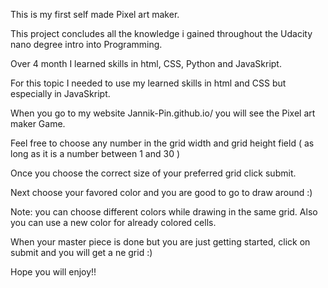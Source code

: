 This is my first self made Pixel art maker. 

This project concludes all the knowledge i gained throughout the Udacity nano degree intro into Programming. 

Over 4 month I learned skills in html, CSS, Python and JavaSkript. 

For this topic I needed to use my learned skills in html and CSS but especially in JavaSkript. 

When you go to my website Jannik-Pin.github.io/ you will see the Pixel art maker Game. 

Feel free to choose any number in the grid width and grid height field ( as long as it is a number between 1 and 30 ) 

Once you choose the correct size of your preferred grid click submit. 

Next choose your favored color and you are good to go to draw around :) 

Note: you can choose different colors while drawing in the same grid. Also you can use a new color for already colored cells. 

When your master piece is done but you are just getting started, click on submit and you will get a ne grid :) 

Hope you will enjoy!!
